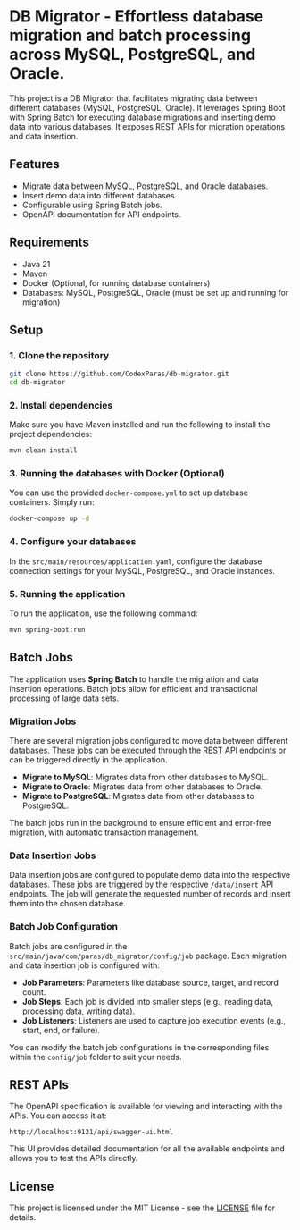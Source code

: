 # DB Migrator - Effortless database migration and batch processing across MySQL, PostgreSQL, and Oracle.

This project is a DB Migrator that facilitates migrating data between different databases (MySQL, PostgreSQL, Oracle).
It leverages Spring Boot with Spring Batch for executing database migrations and inserting demo data into various
databases. It exposes REST APIs for migration operations and data insertion.

## Features

- Migrate data between MySQL, PostgreSQL, and Oracle databases.
- Insert demo data into different databases.
- Configurable using Spring Batch jobs.
- OpenAPI documentation for API endpoints.

## Requirements

- Java 21
- Maven
- Docker (Optional, for running database containers)
- Databases: MySQL, PostgreSQL, Oracle (must be set up and running for migration)

## Setup

### 1. Clone the repository

```bash
git clone https://github.com/CodexParas/db-migrator.git
cd db-migrator
```

### 2. Install dependencies

Make sure you have Maven installed and run the following to install the project dependencies:

```bash
mvn clean install
```

### 3. Running the databases with Docker (Optional)

You can use the provided `docker-compose.yml` to set up database containers. Simply run:

```bash
docker-compose up -d
```

### 4. Configure your databases

In the `src/main/resources/application.yaml`, configure the database connection settings for your MySQL, PostgreSQL, and
Oracle instances.

### 5. Running the application

To run the application, use the following command:

```bash
mvn spring-boot:run
```

## Batch Jobs

The application uses **Spring Batch** to handle the migration and data insertion operations. Batch jobs allow for
efficient and transactional processing of large data sets.

### Migration Jobs

There are several migration jobs configured to move data between different databases. These jobs can be executed through
the REST API endpoints or can be triggered directly in the application.

- **Migrate to MySQL**: Migrates data from other databases to MySQL.
- **Migrate to Oracle**: Migrates data from other databases to Oracle.
- **Migrate to PostgreSQL**: Migrates data from other databases to PostgreSQL.

The batch jobs run in the background to ensure efficient and error-free migration, with automatic transaction
management.

### Data Insertion Jobs

Data insertion jobs are configured to populate demo data into the respective databases. These jobs are triggered by the
respective `/data/insert` API endpoints. The job will generate the requested number of records and insert them into the
chosen database.

### Batch Job Configuration

Batch jobs are configured in the `src/main/java/com/paras/db_migrator/config/job` package. Each migration and data
insertion job is configured with:

- **Job Parameters**: Parameters like database source, target, and record count.
- **Job Steps**: Each job is divided into smaller steps (e.g., reading data, processing data, writing data).
- **Job Listeners**: Listeners are used to capture job execution events (e.g., start, end, or failure).

You can modify the batch job configurations in the corresponding files within the `config/job` folder to suit your
needs.

## REST APIs

The OpenAPI specification is available for viewing and interacting with the APIs. You can access it at:

```
http://localhost:9121/api/swagger-ui.html
```

This UI provides detailed documentation for all the available endpoints and allows you to test the APIs directly.

## License

This project is licensed under the MIT License - see the [LICENSE](LICENSE) file for details.
